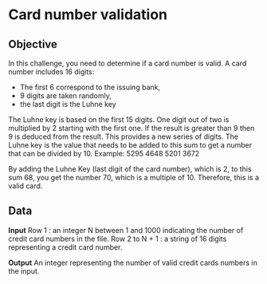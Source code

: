 ﻿# Card number validation

## Objective

In this challenge, you need to determine if a card number is valid. A card number includes 16 digits:
- The first 6 correspond to the issuing bank,
- 9 digits are taken randomly,
- the last digit is the Luhne key

The Luhne key is based on the first 15 digits. One digit out of two is multiplied by 2 starting with the first one. If the result is greater than 9 then 9 is deduced from the result. This provides a new series of digits. The Luhne key is the value that needs to be added to this sum to get a number that can be divided by 10.
Example: 5295 4648 5201 3672 

By adding the Luhne Key (last digit of the card number), which is 2, to this sum 68, you get the number 70, which is a multiple of 10. Therefore, this is a valid card.

## Data

**Input**
Row 1 : an integer N between 1 and 1000 indicating the number of credit card numbers in the file.
Row 2 to N + 1 : a string of 16 digits representing a credit card number.

**Output**
An integer representing the number of valid credit cards numbers in the input.